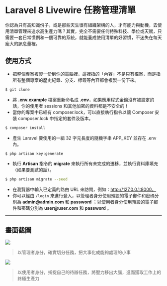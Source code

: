 # Laravel 8 Livewire 任務管理清單

你認為只有高知識份子，或是那些天生很有組織架構的人，才有能力與動機，去使用清單管理來追求高生產力嗎？其實，完全不需要任何特殊科技、學位或天賦，只需要一套日常慣例和一個可靠的系統，就能養成使用清單的好習慣，不迷失在每天龐大的訊息量裡。

## 使用方式
- 把整個專案複製一份到你的電腦裡，這裡指的「內容」不是只有檔案，而是指所有整個專案的歷史紀錄、分支、標籤等內容都會複製一份下來。
```sh
$ git clone
```
- 將 __.env.example__ 檔案重新命名成 __.env__，如果應用程式金鑰沒有被設定的話，你的使用者 sessions 和其他加密的資料都是不安全的！
- 當你的專案中已經有 composer.lock，可以直接執行指令以讓 Composer 安裝 composer.lock 中指定的套件及版本。
```sh
$ composer install
```
- 產生 Laravel 要使用的一組 32 字元長度的隨機字串 APP_KEY 並存在 .env 內。
```sh
$ php artisan key:generate
```
- 執行 __Artisan__ 指令的 __migrate__ 來執行所有未完成的遷移，並執行資料庫填充（如果要測試的話）。
```sh
$ php artisan migrate --seed
```
- 在瀏覽器中輸入已定義的路由 URL 來訪問，例如：http://127.0.0.1:8000。
- 你可以經由 `/login` 來進行登入，以管理者身分使用預設的電子郵件和密碼分別為 __admin@admin.com__ 和 __password__ ；以使用者身分使用預設的電子郵件和密碼分別為 __user@user.com__ 和 __password__ 。

----

## 畫面截圖
![](https://i.imgur.com/vsdg2gd.png)
> 以管理者身分，確實切分任務，把大事化成能夠處理的小事

![](https://i.imgur.com/TyPiXUj.png)
> 以使用者身分，捕捉自己的待辦任務，將壓力移出大腦，進而獲取工作上的終極生產力